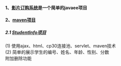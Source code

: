 #### 1、[影片订购系统](https://github.com/MNSmile/java/tree/master/%E5%BD%B1%E7%89%87%E8%AE%A2%E8%B4%AD%E7%B3%BB%E7%BB%9F)是一个简单的javaee项目
#### 2、[maven项目](https://github.com/MNSmile/java/tree/master/maven)
##### 2.1 [StudentInfo项目](https://github.com/MNSmile/java/tree/master/maven/StudentInfo)
(1) 使用ajax、html、cp30连接池、servlet、maven技术    
(2) 简单的展示学生的编号、姓名、年龄、性别、分数  
    附加删除功能
